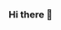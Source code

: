 ### Hi there 👋

<!--
**haniyrasul/haniyrasul** is a ✨ _special_ ✨ repository because its `README.md` (this file) appears on your GitHub profile.

Here are some ideas to get you started:

- 🔭 I’m currently working on Analysis of Power Consumption of cisco Catalyst 
- 🌱 I’m currently learning Data Science
- 👯 I’m looking to collaborate on open-source projects
- 🤔 I’m looking for help with career advices 
- 💬 Ask me about Cricket, Movies
- 📫 How to reach me: https://www.linkedin.com/in/haniyrasul/
- 😄 Pronouns: he/his/him
- ⚡ Fun fact: 👾
-->
